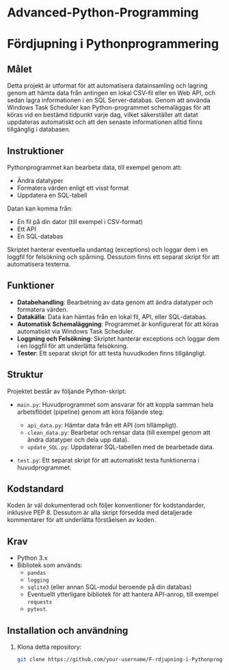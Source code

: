 # Advanced-Python-Programming

# Fördjupning i Pythonprogrammering

## Målet
Detta projekt är utformat för att automatisera datainsamling och lagring genom att hämta data från antingen en lokal CSV-fil eller en Web API, och sedan lagra informationen i en SQL Server-databas. Genom att använda Windows Task Scheduler kan Python-programmet schemaläggas för att köras vid en bestämd tidpunkt varje dag, vilket säkerställer att datat uppdateras automatiskt och att den senaste informationen alltid finns tillgänglig i databasen.

## Instruktioner
Pythonprogrammet kan bearbeta data, till exempel genom att:
- Ändra datatyper
- Formatera värden enligt ett visst format
- Uppdatera en SQL-tabell

Datan kan komma från:
- En fil på din dator (till exempel i CSV-format)
- Ett API
- En SQL-databas

Skriptet hanterar eventuella undantag (exceptions) och loggar dem i en loggfil för felsökning och spårning. Dessutom finns ett separat skript för att automatisera testerna.

## Funktioner
- **Databehandling**: Bearbetning av data genom att ändra datatyper och formatera värden.
- **Datakälla**: Data kan hämtas från en lokal fil, API, eller SQL-databas.
- **Automatisk Schemaläggning**: Programmet är konfigurerat för att köras automatiskt via Windows Task Scheduler.
- **Loggning och Felsökning**: Skriptet hanterar exceptions och loggar dem i en loggfil för att underlätta felsökning.
- **Tester**: Ett separat skript för att testa huvudkoden finns tillgängligt.

## Struktur
Projektet består av följande Python-skript:

- `main.py`: Huvudprogrammet som ansvarar för att koppla samman hela arbetsflödet (pipeline) genom att köra följande steg:
  - `api_data.py`: Hämtar data från ett API (om tillämpligt).
  - `clean_data.py`: Bearbetar och rensar data (till exempel genom att ändra datatyper och dela upp data).
  - `update_SQL.py`: Uppdaterar SQL-tabellen med de bearbetade data.

- `test.py`: Ett separat skript för att automatiskt testa funktionerna i huvudprogrammet.

## Kodstandard
Koden är väl dokumenterad och följer konventioner för kodstandarder, inklusive PEP 8. Dessutom är alla skript försedda med detaljerade kommentarer för att underlätta förståelsen av koden.

## Krav
- Python 3.x
- Bibliotek som används:
  - `pandas`
  - `logging`
  - `sqlite3` (eller annan SQL-modul beroende på din databas)
  - Eventuellt ytterligare bibliotek för att hantera API-anrop, till exempel `requests`
  - `pytest`.

## Installation och användning
1. Klona detta repository:
   ```bash
   git clone https://github.com/your-username/F-rdjupning-i-Pythonprogrammering.git
